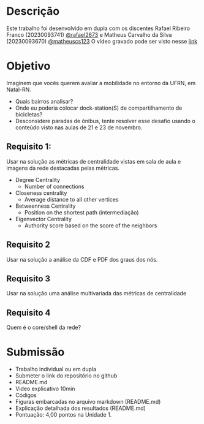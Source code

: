 # Descrição

Este trabalho foi desenvolvido em dupla com os discentes Rafael Ribeiro Franco (20230093741) [@rafael2673](https://github.com/rafael2673) 
e Matheus Carvalho da Silva (20230093670) [@matheuscs123](https://github.com/matheuscs123)
O vídeo gravado pode ser visto nesse [link](https://youtu.be/xiaKdzDrE0g)


# Objetivo

Imaginem que vocês querem avaliar a mobilidade no entorno
da UFRN, em Natal-RN.
- Quais bairros analisar?
- Onde eu poderia colocar dock-station(S) de
compartilhamento de bicicletas?
- Desconsidere paradas de ônibus, tente resolver esse
desafio usando o conteúdo visto nas aulas de 21 e 23 de
novembro.

## Requisito 1: 

Usar na solução as métricas de centralidade vistas em sala de aula
e imagens da rede destacadas pelas métricas.

- Degree Centrality
  - Number of connections
- Closeness centrality
  - Average distance to all other vertices
- Betweenness Centrality
  - Position on the shortest path (intermediação)
- Eigenvector Centrality
  - Authority score based on the score of the neighbors
 
## Requisito 2

Usar na solução a análise da CDF e PDF dos graus dos nós.

## Requisito 3

Usar na solução uma análise multivariada das métricas de centralidade

## Requisito 4

Quem é o core/shell da rede?

# Submissão
- Trabalho individual ou em dupla
- Submeter o link do repositório no github
- README.md
- Video explicativo 10min
- Códigos
- Figuras embarcadas no arquivo markdown (README.md)
- Explicação detalhada dos resultados (README.md)
- Pontuação: 4,00 pontos na Unidade 1.
